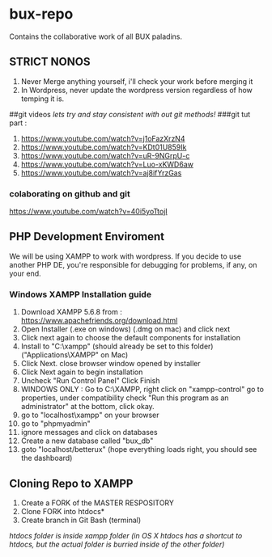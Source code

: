 # bux-repo
Contains the collaborative work of all BUX paladins.

## STRICT NONOS
1. Never Merge anything yourself, i'll check your work before merging it
2. In Wordpress, never update the wordpress version regardless of how temping it is.

##git videos
*lets try and stay consistent with out git methods!*
###git tut part :
1. https://www.youtube.com/watch?v=j1oFazXrzN4
2. https://www.youtube.com/watch?v=KDt01U859Ik
3. https://www.youtube.com/watch?v=uR-9NGrpU-c
4. https://www.youtube.com/watch?v=Luo-xKWD6aw
5. https://www.youtube.com/watch?v=aj8ifYrzGas

### colaborating on github and git
https://www.youtube.com/watch?v=40i5yoTtojI

## PHP Development Enviroment
We will be using XAMPP to work with wordpress.
If you decide to use another PHP DE, you're responsible for debugging for problems, if any, on your end.
### Windows XAMPP Installation guide
1. Download XAMPP 5.6.8 from : https://www.apachefriends.org/download.html
2. Open Installer (.exe on windows)  (.dmg on mac) and click next
3. Click next again to choose the default components for installation
4. Install to "C:\xampp" (should already be set to this folder)("Applications\XAMPP" on Mac)
5. Click Next. close browser window opened by installer
6. Click Next again to begin installation
7. Uncheck "Run Control Panel" Click Finish
8. WINDOWS ONLY : Go to C:\XAMPP, right click on "xampp-control" go to properties, under compatibility check "Run this program as an administrator" at the bottom, click okay.
9. go to "localhost\xampp" on your browser
10. go to "phpmyadmin"
11. ignore messages and click on databases
12. Create a new database called "bux_db"
13. goto "localhost/betterux" (hope everything loads right, you should see the dashboard)

## Cloning Repo to XAMPP
1. Create a FORK of the MASTER RESPOSITORY
2. Clone FORK into htdocs*
3. Create branch in Git Bash (terminal)


*htdocs folder is inside xampp folder (in OS X htdocs has a shortcut to htdocs, but the actual folder is burried inside of the other folder)*

